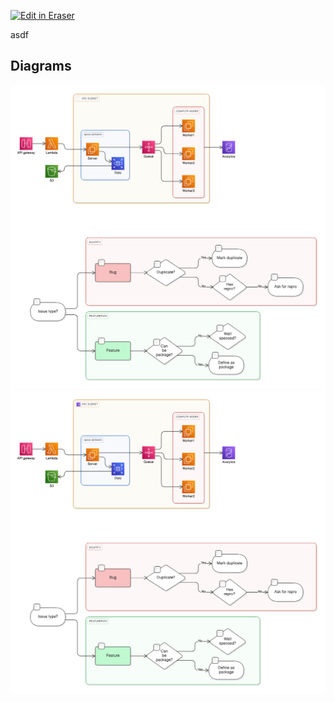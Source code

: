 <p><a target="_blank" href="https://app.eraser.io/workspace/RCs7lVHwLWYu8n55sgH3" id="edit-in-eraser-github-link"><img alt="Edit in Eraser" src="https://firebasestorage.googleapis.com/v0/b/second-petal-295822.appspot.com/o/images%2Fgithub%2FOpen%20in%20Eraser.svg?alt=media&amp;token=968381c8-a7e7-472a-8ed6-4a6626da5501"></a></p>

asdf


<!-- eraser-additional-content -->
## Diagrams
<!-- eraser-additional-files -->
<a href="/new-test-file-cloud-architecture-1.eraserdiagram" data-element-id="2u7xP5FbEhgt8eQ3Dwha2"><img src="/.eraser/RCs7lVHwLWYu8n55sgH3___reS6fUv66LcKWYn8yV2OvCPvwSm2___---diagram----4f379bb1c1ff19253f2fca45bf875216.png" alt="" data-element-id="2u7xP5FbEhgt8eQ3Dwha2" /></a>
<a href="/new-test-file-flowchart-2.eraserdiagram" data-element-id="-Qa9gR1-QQgC3Py_uL2u1"><img src="/.eraser/RCs7lVHwLWYu8n55sgH3___reS6fUv66LcKWYn8yV2OvCPvwSm2___---diagram----aac5532f9180f0a308221349ac828444.png" alt="" data-element-id="-Qa9gR1-QQgC3Py_uL2u1" /></a>
<!-- end-eraser-additional-files -->
<!-- end-eraser-additional-content -->
<!--- Eraser file: https://app.eraser.io/workspace/RCs7lVHwLWYu8n55sgH3 --->